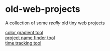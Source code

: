 # old-web-projects

A collection of some _really_ old tiny web projects

[color gradient tool](https://dominikschmidt.xyz/old-web-projects/color%20gradient)\
[project name finder tool](https://dominikschmidt.xyz/old-web-projects/project%20name%20finder)\
[time tracking tool](https://dominikschmidt.xyz/old-web-projects/time%20tracking)
